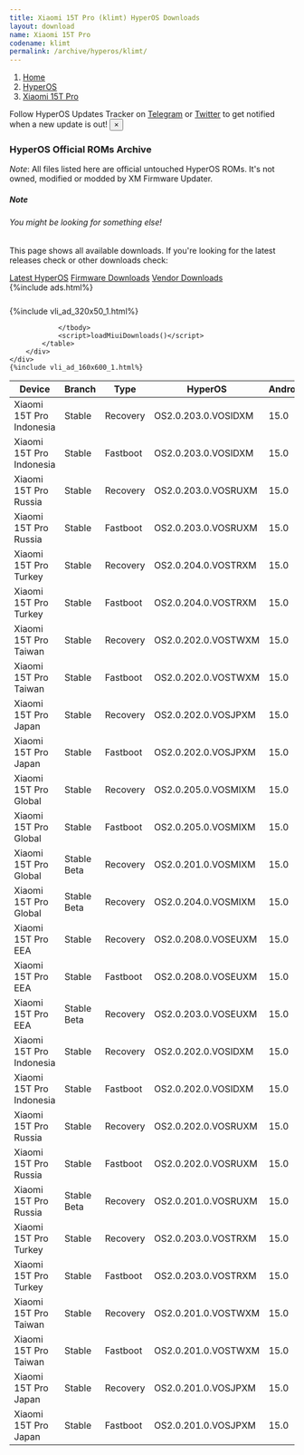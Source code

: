 ```yaml
---
title: Xiaomi 15T Pro (klimt) HyperOS Downloads
layout: download
name: Xiaomi 15T Pro
codename: klimt
permalink: /archive/hyperos/klimt/
---
```

<nav aria-label="breadcrumb">
    <ol class="breadcrumb">
        <li class="breadcrumb-item"><a href="/">Home</a></li>
        <li class="breadcrumb-item"><a href="/hyperos/">HyperOS</a></li>
        <li class="breadcrumb-item active" aria-current="page"><a href="/hyperos/klimt/">Xiaomi 15T Pro</a></li>
    </ol>
</nav>
<div class="alert alert-primary alert-dismissible fade show" role="alert">
    Follow HyperOS Updates Tracker on <a href="https://t.me/MIUIUpdatesTracker" class="alert-link">Telegram</a>
     or <a href="https://twitter.com/MiFwUpdater" class="alert-link">Twitter</a> to get notified when a new update is out!
    <button type="button" class="close" data-dismiss="alert" aria-label="Close">
        <span aria-hidden="true">&times;</span>
    </button>
</div>

### HyperOS Official ROMs Archive
*Note*: All files listed here are official untouched HyperOS ROMs. It's not owned, modified or modded by XM Firmware Updater.
<div class="card">
  <div class="card-body">
    <h5 class="card-title">Note</h5>
    <h6 class="card-subtitle mb-2 text-muted">You might be looking for something else!</h6>
    <p class="card-text">This page shows all available downloads.
     If you're looking for the latest releases check or other downloads check:</p>
    <a href="/hyperos/klimt/" class="card-link">Latest HyperOS</a>
    <a href="/firmware/klimt/" class="card-link">Firmware Downloads</a>
    <a href="/vendor/klimt/" class="card-link">Vendor Downloads</a>
  </div>
</div>
{%include ads.html%}
<div class="row justify-content-center">
    <div class="col-10">
        <div class="table-responsive-md" style="margin-top: 25px;">
            {%include vli_ad_320x50_1.html%}
            <table id="miui" class="display dt-responsive nowrap compact table table-striped table-hover table-sm">
                <thead class="thead-dark">
                    <tr>
                        <th data-ref="device">Device</th>
                        <th data-ref="branch">Branch</th>
                        <th data-ref="type">Type</th>
                        <th data-ref="miui">HyperOS</th>
                        <th data-ref="android">Android</th>
                        <th data-ref="size">Size</th>
                        <th data-ref="size">Date</th>
                        <th data-ref="link">Link</th>
                    </tr>
                </thead>
                <tbody>
                <tr><td>Xiaomi 15T Pro Indonesia</td><td>Stable</td><td>Recovery</td><td>OS2.0.203.0.VOSIDXM</td><td>15.0</td><td>6.8 GB</td><td>2025-09-25</td><td><a href="/hyperos/klimt/stable/OS2.0.203.0.VOSIDXM/">Download</a></td></tr>
<tr><td>Xiaomi 15T Pro Indonesia</td><td>Stable</td><td>Fastboot</td><td>OS2.0.203.0.VOSIDXM</td><td>15.0</td><td>8.6 GB</td><td>2025-09-09</td><td><a href="/hyperos/klimt/stable/OS2.0.203.0.VOSIDXM/">Download</a></td></tr>
<tr><td>Xiaomi 15T Pro Russia</td><td>Stable</td><td>Recovery</td><td>OS2.0.203.0.VOSRUXM</td><td>15.0</td><td>6.7 GB</td><td>2025-09-25</td><td><a href="/hyperos/klimt/stable/OS2.0.203.0.VOSRUXM/">Download</a></td></tr>
<tr><td>Xiaomi 15T Pro Russia</td><td>Stable</td><td>Fastboot</td><td>OS2.0.203.0.VOSRUXM</td><td>15.0</td><td>9.1 GB</td><td>2025-08-28</td><td><a href="/hyperos/klimt/stable/OS2.0.203.0.VOSRUXM/">Download</a></td></tr>
<tr><td>Xiaomi 15T Pro Turkey</td><td>Stable</td><td>Recovery</td><td>OS2.0.204.0.VOSTRXM</td><td>15.0</td><td>6.8 GB</td><td>2025-09-25</td><td><a href="/hyperos/klimt/stable/OS2.0.204.0.VOSTRXM/">Download</a></td></tr>
<tr><td>Xiaomi 15T Pro Turkey</td><td>Stable</td><td>Fastboot</td><td>OS2.0.204.0.VOSTRXM</td><td>15.0</td><td>8.1 GB</td><td>2025-09-09</td><td><a href="/hyperos/klimt/stable/OS2.0.204.0.VOSTRXM/">Download</a></td></tr>
<tr><td>Xiaomi 15T Pro Taiwan</td><td>Stable</td><td>Recovery</td><td>OS2.0.202.0.VOSTWXM</td><td>15.0</td><td>6.5 GB</td><td>2025-09-25</td><td><a href="/hyperos/klimt/stable/OS2.0.202.0.VOSTWXM/">Download</a></td></tr>
<tr><td>Xiaomi 15T Pro Taiwan</td><td>Stable</td><td>Fastboot</td><td>OS2.0.202.0.VOSTWXM</td><td>15.0</td><td>7.6 GB</td><td>2025-09-18</td><td><a href="/hyperos/klimt/stable/OS2.0.202.0.VOSTWXM/">Download</a></td></tr>
<tr><td>Xiaomi 15T Pro Japan</td><td>Stable</td><td>Recovery</td><td>OS2.0.202.0.VOSJPXM</td><td>15.0</td><td>6.7 GB</td><td>2025-09-25</td><td><a href="/hyperos/klimt/stable/OS2.0.202.0.VOSJPXM/">Download</a></td></tr>
<tr><td>Xiaomi 15T Pro Japan</td><td>Stable</td><td>Fastboot</td><td>OS2.0.202.0.VOSJPXM</td><td>15.0</td><td>8.3 GB</td><td>2025-09-04</td><td><a href="/hyperos/klimt/stable/OS2.0.202.0.VOSJPXM/">Download</a></td></tr>
<tr><td>Xiaomi 15T Pro Global</td><td>Stable</td><td>Recovery</td><td>OS2.0.205.0.VOSMIXM</td><td>15.0</td><td>6.8 GB</td><td>2025-09-24</td><td><a href="/hyperos/klimt/stable/OS2.0.205.0.VOSMIXM/">Download</a></td></tr>
<tr><td>Xiaomi 15T Pro Global</td><td>Stable</td><td>Fastboot</td><td>OS2.0.205.0.VOSMIXM</td><td>15.0</td><td>9.3 GB</td><td>2025-08-20</td><td><a href="/hyperos/klimt/stable/OS2.0.205.0.VOSMIXM/">Download</a></td></tr>
<tr><td>Xiaomi 15T Pro Global</td><td>Stable Beta</td><td>Recovery</td><td>OS2.0.201.0.VOSMIXM</td><td>15.0</td><td>6.8 GB</td><td>2025-09-24</td><td><a href="/hyperos/klimt/stable beta/OS2.0.201.0.VOSMIXM/">Download</a></td></tr>
<tr><td>Xiaomi 15T Pro Global</td><td>Stable Beta</td><td>Recovery</td><td>OS2.0.204.0.VOSMIXM</td><td>15.0</td><td>6.8 GB</td><td>2025-09-24</td><td><a href="/hyperos/klimt/stable beta/OS2.0.204.0.VOSMIXM/">Download</a></td></tr>
<tr><td>Xiaomi 15T Pro EEA</td><td>Stable</td><td>Recovery</td><td>OS2.0.208.0.VOSEUXM</td><td>15.0</td><td>6.8 GB</td><td>2025-09-24</td><td><a href="/hyperos/klimt/stable/OS2.0.208.0.VOSEUXM/">Download</a></td></tr>
<tr><td>Xiaomi 15T Pro EEA</td><td>Stable</td><td>Fastboot</td><td>OS2.0.208.0.VOSEUXM</td><td>15.0</td><td>8.5 GB</td><td>2025-09-04</td><td><a href="/hyperos/klimt/stable/OS2.0.208.0.VOSEUXM/">Download</a></td></tr>
<tr><td>Xiaomi 15T Pro EEA</td><td>Stable Beta</td><td>Recovery</td><td>OS2.0.203.0.VOSEUXM</td><td>15.0</td><td>6.8 GB</td><td>2025-09-24</td><td><a href="/hyperos/klimt/stable beta/OS2.0.203.0.VOSEUXM/">Download</a></td></tr>
<tr><td>Xiaomi 15T Pro Indonesia</td><td>Stable</td><td>Recovery</td><td>OS2.0.202.0.VOSIDXM</td><td>15.0</td><td>6.8 GB</td><td>2025-09-24</td><td><a href="/hyperos/klimt/stable/OS2.0.202.0.VOSIDXM/">Download</a></td></tr>
<tr><td>Xiaomi 15T Pro Indonesia</td><td>Stable</td><td>Fastboot</td><td>OS2.0.202.0.VOSIDXM</td><td>15.0</td><td>8.6 GB</td><td>2025-08-12</td><td><a href="/hyperos/klimt/stable/OS2.0.202.0.VOSIDXM/">Download</a></td></tr>
<tr><td>Xiaomi 15T Pro Russia</td><td>Stable</td><td>Recovery</td><td>OS2.0.202.0.VOSRUXM</td><td>15.0</td><td>6.7 GB</td><td>2025-09-24</td><td><a href="/hyperos/klimt/stable/OS2.0.202.0.VOSRUXM/">Download</a></td></tr>
<tr><td>Xiaomi 15T Pro Russia</td><td>Stable</td><td>Fastboot</td><td>OS2.0.202.0.VOSRUXM</td><td>15.0</td><td>9.1 GB</td><td>2025-08-04</td><td><a href="/hyperos/klimt/stable/OS2.0.202.0.VOSRUXM/">Download</a></td></tr>
<tr><td>Xiaomi 15T Pro Russia</td><td>Stable Beta</td><td>Recovery</td><td>OS2.0.201.0.VOSRUXM</td><td>15.0</td><td>6.7 GB</td><td>2025-09-24</td><td><a href="/hyperos/klimt/stable beta/OS2.0.201.0.VOSRUXM/">Download</a></td></tr>
<tr><td>Xiaomi 15T Pro Turkey</td><td>Stable</td><td>Recovery</td><td>OS2.0.203.0.VOSTRXM</td><td>15.0</td><td>6.8 GB</td><td>2025-09-24</td><td><a href="/hyperos/klimt/stable/OS2.0.203.0.VOSTRXM/">Download</a></td></tr>
<tr><td>Xiaomi 15T Pro Turkey</td><td>Stable</td><td>Fastboot</td><td>OS2.0.203.0.VOSTRXM</td><td>15.0</td><td>8.3 GB</td><td>2025-08-09</td><td><a href="/hyperos/klimt/stable/OS2.0.203.0.VOSTRXM/">Download</a></td></tr>
<tr><td>Xiaomi 15T Pro Taiwan</td><td>Stable</td><td>Recovery</td><td>OS2.0.201.0.VOSTWXM</td><td>15.0</td><td>6.5 GB</td><td>2025-09-24</td><td><a href="/hyperos/klimt/stable/OS2.0.201.0.VOSTWXM/">Download</a></td></tr>
<tr><td>Xiaomi 15T Pro Taiwan</td><td>Stable</td><td>Fastboot</td><td>OS2.0.201.0.VOSTWXM</td><td>15.0</td><td>7.6 GB</td><td>2025-08-11</td><td><a href="/hyperos/klimt/stable/OS2.0.201.0.VOSTWXM/">Download</a></td></tr>
<tr><td>Xiaomi 15T Pro Japan</td><td>Stable</td><td>Recovery</td><td>OS2.0.201.0.VOSJPXM</td><td>15.0</td><td>6.7 GB</td><td>2025-09-24</td><td><a href="/hyperos/klimt/stable/OS2.0.201.0.VOSJPXM/">Download</a></td></tr>
<tr><td>Xiaomi 15T Pro Japan</td><td>Stable</td><td>Fastboot</td><td>OS2.0.201.0.VOSJPXM</td><td>15.0</td><td>498 Bytes</td><td>2025-08-13</td><td><a href="/hyperos/klimt/stable/OS2.0.201.0.VOSJPXM/">Download</a></td></tr>

                </tbody>
                <script>loadMiuiDownloads()</script>
            </table>
        </div>
    </div>
    {%include vli_ad_160x600_1.html%}
</div>
